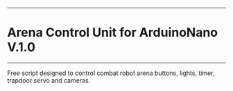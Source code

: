 ****************************************
# Arena Control Unit for ArduinoNano V.1.0
****************************************

Free script designed to control combat robot arena buttons, lights, timer, trapdoor servo and cameras.
